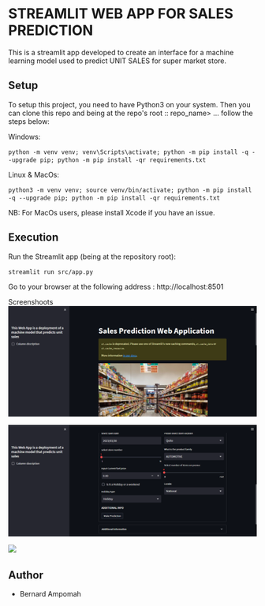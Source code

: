 # STREAMLIT WEB APP FOR SALES PREDICTION
This is a streamlit app developed to create an interface for a machine learning model used to predict UNIT SALES for  super market store.

## Setup
To setup this project, you need to have Python3 on your system. Then you can clone this repo and being at the repo's root :: repo_name> ... follow the steps below:

Windows:

    python -m venv venv; venv\Scripts\activate; python -m pip install -q --upgrade pip; python -m pip install -qr requirements.txt  

Linux & MacOs:

    python3 -m venv venv; source venv/bin/activate; python -m pip install -q --upgrade pip; python -m pip install -qr requirements.txt  
NB: For MacOs users, please install Xcode if you have an issue.

## Execution
Run the Streamlit app (being at the repository root):

    streamlit run src/app.py

Go to your browser at the following address : http://localhost:8501

Screenshoots
![](/screenshoots/sales%20pred2.png)

![](/screenshoots/sales%20pred1.png)

![](/screenshoots/st.png)

## Author
- Bernard Ampomah[]()
